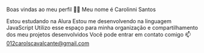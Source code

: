 Boas vindas ao meu perfil 💙💙
Meu nome é Carolinni Santos 

Estou estudando na Alura
Estou me desenvolvendo na linguagem JavaScript
Utilizo esse espaço para minha organização e compartilhamento dos meu projetos desenvolvidos
Você pode entrar em contato comigo 📫
012carolscavalcante@gmail.com


